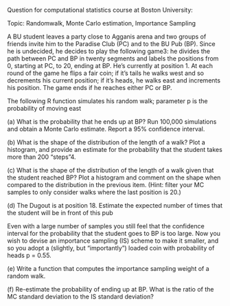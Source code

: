 Question for computational statistics course at Boston University:

Topic: Randomwalk, Monte Carlo estimation, Importance Sampling


A BU student leaves a party close to Agganis arena and two groups of friends invite
him to the Paradise Club (PC) and to the BU Pub (BP). Since he is undecided, he
decides to play the following game3: he divides the path between PC and BP in twenty
segments and labels the positions from 0, starting at PC, to 20, ending at BP. He’s
currently at position 1. At each round of the game he flips a fair coin; if it’s tails
he walks west and so decrements his current position; if it’s heads, he walks east and
increments his position. The game ends if he reaches either PC or BP.


The following R function simulates his random walk; parameter p is the probability of
moving east

(a) What is the probability that he ends up at BP? Run 100,000 simulations and
obtain a Monte Carlo estimate. Report a 95% confidence interval.

(b) What is the shape of the distribution of the length of a walk? Plot a histogram,
and provide an estimate for the probability that the student takes more than 200
“steps”4.


(c) What is the shape of the distribution of the length of a walk given that the student
reached BP? Plot a histogram and comment on the shape when compared to the
distribution in the previous item. (Hint: filter your MC samples to only consider
walks where the last position is 20.)


(d) The Dugout is at position 18. Estimate the expected number of times that the
student will be in front of this pub


Even with a large number of samples you still feel that the confidence interval for
the probability that the student goes to BP is too large. Now you wish to devise an
importance sampling (IS) scheme to make it smaller, and so you adopt a (slightly, but
“importantly”) loaded coin with probability of heads p = 0.55.


(e) Write a function that computes the importance sampling weight of a random
walk.


(f) Re-estimate the probability of ending up at BP. What is the ratio of the MC
standard deviation to the IS standard deviation?
